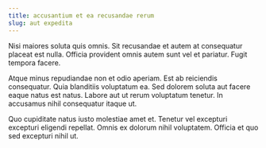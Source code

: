 ```yaml
---
title: accusantium et ea recusandae rerum
slug: aut expedita
---
```


Nisi maiores soluta quis omnis. Sit recusandae et autem at consequatur placeat est nulla. Officia provident omnis autem sunt vel et pariatur. Fugit tempora facere.

Atque minus repudiandae non et odio aperiam. Est ab reiciendis consequatur. Quia blanditiis voluptatum ea. Sed dolorem soluta aut facere eaque natus est natus. Labore aut ut rerum voluptatum tenetur. In accusamus nihil consequatur itaque ut.

Quo cupiditate natus iusto molestiae amet et. Tenetur vel excepturi excepturi eligendi repellat. Omnis ex dolorum nihil voluptatem. Officia et quo sed excepturi nihil ut.
